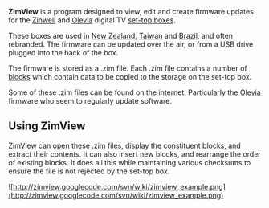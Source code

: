 **ZimView** is a program designed to view, edit and create firmware updates for the [Zinwell](Zinwell.md) and [Olevia](Olevia.md) digital TV [set-top boxes](SetTopBox.md).

These boxes are used in [New Zealand](NewZealand.md), [Taiwan](Taiwan.md) and [Brazil](Brazil.md), and often rebranded. The firmware can be updated over the air, or from a USB drive plugged into the back of the box.

The firmware is stored as a .zim file. Each .zim file contains a number of [blocks](ZimBlocks.md) which contain data to be copied to the storage on the set-top box.

Some of these .zim files can be found on the internet. Particularly the [Olevia](Olevia.md) firmware who seem to regularly update software.

## Using ZimView ##
ZimView can open these .zim files, display the constituent blocks, and extract their contents. It can also insert new blocks, and rearrange the order of existing blocks. It does all this while maintaining various checksums to ensure the file is not rejected by the set-top box.

![http://zimview.googlecode.com/svn/wiki/zimview_example.png](http://zimview.googlecode.com/svn/wiki/zimview_example.png)